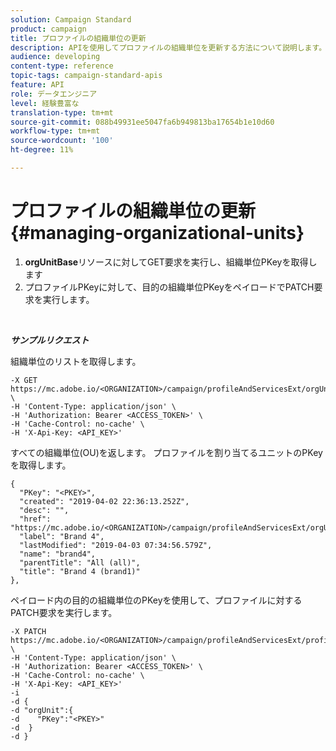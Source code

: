 ```yaml
---
solution: Campaign Standard
product: campaign
title: プロファイルの組織単位の更新
description: APIを使用してプロファイルの組織単位を更新する方法について説明します。
audience: developing
content-type: reference
topic-tags: campaign-standard-apis
feature: API
role: データエンジニア
level: 経験豊富な
translation-type: tm+mt
source-git-commit: 088b49931ee5047fa6b949813ba17654b1e10d60
workflow-type: tm+mt
source-wordcount: '100'
ht-degree: 11%

---
```



# プロファイルの組織単位の更新 {#managing-organizational-units}

1. **orgUnitBase**&#x200B;リソースに対してGET要求を実行し、組織単位PKeyを取得します
1. プロファイルPKeyに対して、目的の組織単位PKeyをペイロードでPATCH要求を実行します。

<br/>

***サンプルリクエスト***

組織単位のリストを取得します。

```
-X GET https://mc.adobe.io/<ORGANIZATION>/campaign/profileAndServicesExt/orgUnitBase/ \
-H 'Content-Type: application/json' \
-H 'Authorization: Bearer <ACCESS_TOKEN>' \
-H 'Cache-Control: no-cache' \
-H 'X-Api-Key: <API_KEY>'
```

すべての組織単位(OU)を返します。 プロファイルを割り当てるユニットのPKeyを取得します。

```
{
  "PKey": "<PKEY>",
  "created": "2019-04-02 22:36:13.252Z",
  "desc": "",
  "href": "https://mc.adobe.io/<ORGANIZATION>/campaign/profileAndServicesExt/orgUnitBase/<PKEY>",
  "label": "Brand 4",
  "lastModified": "2019-04-03 07:34:56.579Z",
  "name": "brand4",
  "parentTitle": "All (all)",
  "title": "Brand 4 (brand1)"
},
```

ペイロード内の目的の組織単位のPKeyを使用して、プロファイルに対するPATCH要求を実行します。

```
-X PATCH https://mc.adobe.io/<ORGANIZATION>/campaign/profileAndServicesExt/profile/<PKEY> \
-H 'Content-Type: application/json' \
-H 'Authorization: Bearer <ACCESS_TOKEN>' \
-H 'Cache-Control: no-cache' \
-H 'X-Api-Key: <API_KEY>'
-i
-d {
-d "orgUnit":{
-d    "PKey":"<PKEY>"
-d  }
-d }
```

<!-- + réponse -->

